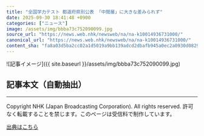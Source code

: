 ```yaml
---
title: "全国学力テスト 都道府県別公表 「中間層」に大きな差みられず"
date: 2025-09-30 18:41:48 +0900
categories: ["ニュース"]
image: /assets/img/bbba73c752090099.jpg
source_url: "https://news.web.nhk/newsweb/na/na-k10014936731000/"
canonical_url: "https://news.web.nhk/newsweb/na/na-k10014936731000/"
content_sha: "fa8a03d5ba2cc02a1d5019a9bb139adcd2dbafb945a0ec2a0930d0829a3f298e"
---
```


![記事イメージ]({{ site.baseurl }}/assets/img/bbba73c752090099.jpg)

## 記事本文（自動抽出）
<div><div class="_13tndsj2"><nav aria-label="フッターサイトナビゲーション" class="_13tndsj4"></nav><hr class="esl7kn2s esl7kn1l esl7kn1n _14xli2ae"><p class="esl7kn2s esl7kn1m esl7kn1o _1yvk0f68 _1lugom81">Copyright NHK (Japan Broadcasting Corporation). All rights reserved. 許可なく転載することを禁じます。このページは受信料で制作しています。</p></div></div>

[出典はこちら](https://news.web.nhk/newsweb/na/na-k10014936731000/)
